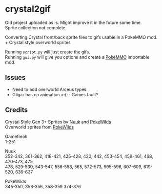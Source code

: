 crystal2gif
==========  

Old project uploaded as is. Might improve it in the future some time.  
Sprite collection not complete. 

Converting Crystal front/back sprite files to gifs usable in a PokeMMO mod.   
\+ Crystal style overworld sprites

Running `script.py` will just create the gifs.  
Running `gui.py` will give you options and create a [PokeMMO](https://forums.pokemmo.com/index.php?/forum/33-client-customization/) importable mod.

## Issues  
- Need to add overworld Arceus types  
- Gligar has no animation >:(-- Games fault?  

## Credits  
Crystal Style Gen 3+ Sprites by [Nuuk](https://twitter.com/nuukiie?lang=en) and [PokeWilds](https://github.com/SheerSt/pokewilds)  
Overworld sprites from [PokeWilds](https://github.com/SheerSt/pokewilds)

Gamefreak  
1-251

Nuuk  
252-342, 361-362, 418-421, 425-428, 430, 442, 453-454, 459-461, 468, 470-473, 475,  
478, 529-530, 543-547, 556-558, 565, 572-573, 595-596, 607-609, 619-520, 636-637

PokeWilds  
345-350, 353-356, 358-359 374-376
